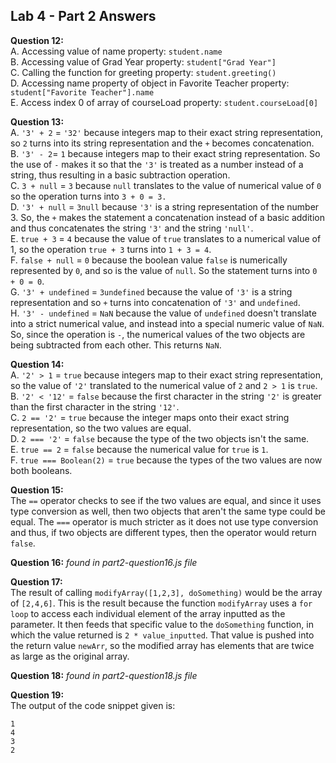 ## Lab 4 - Part 2 Answers

**Question 12:**  
A. Accessing value of name property: `student.name`  
B. Accessing value of Grad Year property: `student["Grad Year"]`  
C. Calling the function for greeting property: `student.greeting()`  
D. Accessing name property of object in Favorite Teacher property:  
`student["Favorite Teacher"].name`  
E. Access index 0 of array of courseLoad property: `student.courseLoad[0]`

**Question 13:**  
A. `'3' + 2` = `'32'` because integers map to their exact string representation, so `2` turns into its string representation and the `+` becomes concatenation.  
B. `'3' - 2`= `1` because integers map to their exact string representation. So the use of `-` makes it so that the `'3'` is treated as a number instead of a string, thus resulting in a basic subtraction operation.  
C. `3 + null` = `3` because `null` translates to the value of numerical value of `0` so the operation turns into `3 + 0 = 3.`  
D. `'3' + null` = `3null` because `'3'` is a string representation of the number 3. So, the `+` makes the statement a concatenation instead of a basic addition and thus concatenates the string `'3'` and the string `'null'`.  
E. `true + 3` = `4` because the value of `true` translates to a numerical value of 1, so the operation `true + 3` turns into `1 + 3 = 4`.  
F. `false + null` = `0` because the boolean value `false` is numerically represented by `0`, and so is the value of `null`. So the statement turns into `0 + 0 = 0`.  
G. `'3' + undefined` = `3undefined` because the value of `'3'` is a string representation and so `+` turns into concatenation of `'3'` and `undefined`.  
H. `'3' - undefined` = `NaN` because the value of `undefined` doesn't translate into a strict numerical value, and instead into a special numeric value of `NaN`. So, since the operation is `-`, the numerical values of the two objects are being subtracted from each other. This returns `NaN`. 

**Question 14:**  
A. `'2' > 1` = `true` because integers map to their exact string representation, so the value of `'2'` translated to the numerical value of `2` and `2 > 1` is `true`.  
B. `'2' < '12'` = `false` because the first character in the string `'2'` is greater than the first character in the string `'12'`.  
C. `2 == '2'` = `true` because the integer maps onto their exact string representation, so the two values are equal.  
D. `2 === '2'` = `false` because the type of the two objects isn't the same.  
E. `true == 2` = `false` because the numerical value for `true` is `1`.  
F. `true === Boolean(2)` = `true` because the types of the two values are now both booleans.

**Question 15:**  
The `==` operator checks to see if the two values are equal, and since it uses type conversion as well, then two objects that aren't the same type could be equal. The `===` operator is much stricter as it does not use type conversion and thus, if two objects are different types, then the operator would return `false`.

**Question 16:** *found in part2-question16.js file*

**Question 17:**  
The result of calling `modifyArray([1,2,3], doSomething)` would be the array of `[2,4,6]`. This is the result because the function `modifyArray` uses a `for loop` to access each individual element of the array inputted as the parameter. It then feeds that specific value to the `doSomething` function, in which the value returned is `2 * value_inputted`. That value is pushed into the return value `newArr`, so the modified array has elements that are twice as large as the original array. 

**Question 18:** *found in part2-question18.js file*

**Question 19:**  
The output of the code snippet given is:
```
1
4
3
2
```
